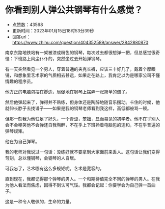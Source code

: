 # 你看到别人弹公共钢琴有什么感觉？
- 点赞数：43568
- 更新时间：2023年01月15日18时53分39秒
- 回答url：https://www.zhihu.com/question/404352589/answer/2842880870
<body>
 <p data-pid="lMz4u2eE">南京东路地铁站有一架被漆成粉色的钢琴，每次过去都很想弹一把，但总感觉很奇怪：下班路上风尘仆仆的，突然坐过去开始弹钢琴。</p>
 <p data-pid="nsAiqu2D">有一天突然看见一个男人，穿着普通的夹克长裤，应该三十好几了，戴着个厚眼镜，和想象里艺术家的气质相去甚远，如果走在路上，我肯定以为是哪家公司不懂情趣的程序员。</p>
 <p data-pid="7w1NULHb">他方正的电脑包摆在脚边，局促地在钢琴上摆弄一张简单的谱子。</p>
 <p data-pid="8YsBJfA3">然后他弹起来了，弹得并不熟练，但身体还是陶醉地随音乐摆动。卡住的时候，他就伸长脖子去找谱子——如果是我的钢琴老师看到我这样，高低都被骂一顿。</p>
 <p data-pid="9dZNo1fp">但那一刻我为他驻足了好久，一个青涩，笨拙，显而易见的初学者。他不在乎别人会不会嘲笑他不会弹还自我陶醉，不在乎上下班拎着电脑包的违和，不在乎普遍的弹琴规矩。</p>
 <p data-pid="cGuaULlG">他在为自己弹琴。</p>
 <p data-pid="X6YQqxkh">我的老师对我说过一句话：没练好就不要拿到大家面前来丢人。这句话让我们变得苛刻，总以懂钢琴，会钢琴的人自居。</p>
 <p data-pid="0QhmJz-s">可我忘了，艺术哪有这么多规矩呢。艺术是宽容的。</p>
 <p data-pid="bXODHMId">直到现在，我都记得那个弹琴的男人。一个和期待值完全不同的弹琴的男人。在我为他人看法而焦虑，因得不到认可气馁。我都会记起：你要学会为自己弹一首曲子。</p>
 <p data-pid="wxUArRsV">这是一种令人敬佩的，生命的力量。</p>
</body>